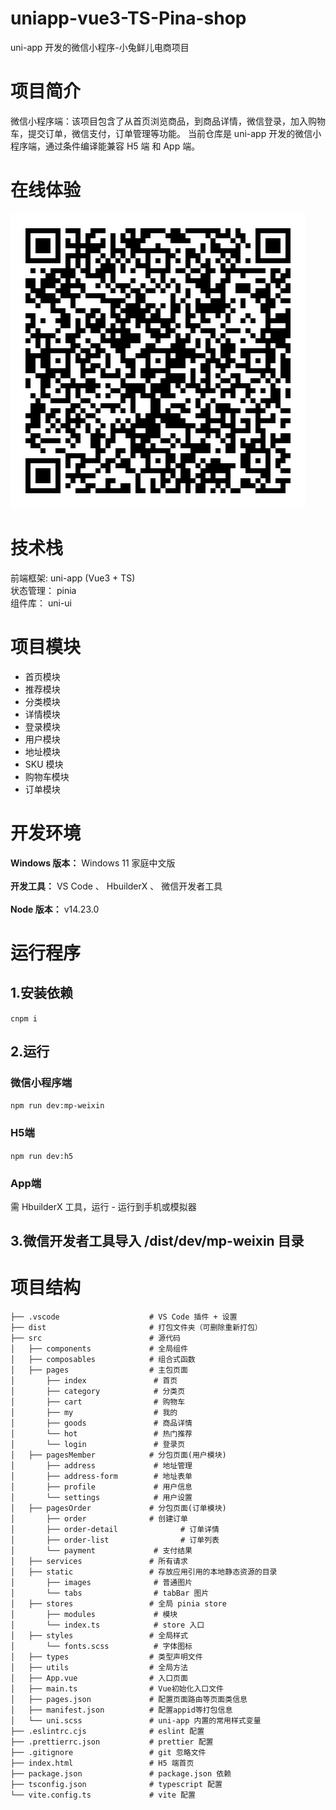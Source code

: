# uniapp-vue3-TS-Pina-shop
uni-app 开发的微信小程序-小兔鲜儿电商项目

# 项目简介
微信小程序端：该项目包含了从首页浏览商品，到商品详情，微信登录，加入购物车，提交订单，微信支付，订单管理等功能。
当前仓库是 uni-app 开发的微信小程序端，通过条件编译能兼容 H5 端 和 App 端。

# 在线体验
 ![Image text](https://github.com/yuwenjun9420/uniapp-vue3-TS-Pina-shop/blob/master/readme/image/orpR85Z1uO0SFsTvCz_MwOZiEh74.jpg)

# 技术栈
前端框架:  uni-app (Vue3 + TS) <br>
状态管理： pinia <br>
组件库： uni-ui <br>

# 项目模块
* 首页模块
* 推荐模块
* 分类模块
* 详情模块
* 登录模块
* 用户模块
* 地址模块
* SKU 模块
* 购物车模块
* 订单模块

# 开发环境
**Windows 版本：** Windows 11 家庭中文版 <br>  
**开发工具：** VS Code 、 HbuilderX 、 微信开发者工具 <br>  
**Node 版本：** v14.23.0 <br>  

# 运行程序
## 1.安装依赖
```cnpm i```
## 2.运行
### 微信小程序端
```npm run dev:mp-weixin```

### H5端
```npm run dev:h5```

### App端
需 HbuilderX 工具，运行 - 运行到手机或模拟器

## 3.微信开发者工具导入 /dist/dev/mp-weixin 目录

# 项目结构

```├── .husky                     # Git Hooks
├── .vscode                    # VS Code 插件 + 设置
├── dist                       # 打包文件夹（可删除重新打包）
├── src                        # 源代码
│   ├── components             # 全局组件
│   ├── composables            # 组合式函数
│   ├── pages                  # 主包页面
│       ├── index               # 首页
│       ├── category            # 分类页
│       ├── cart                # 购物车
│       ├── my                  # 我的
│       ├── goods               # 商品详情
│       └── hot                 # 热门推荐
│       └── login               # 登录页
│   ├── pagesMember            # 分包页面(用户模块)
│       ├── address             # 地址管理
│       ├── address-form        # 地址表单
│       ├── profile             # 用户信息
│       └── settings            # 用户设置
│   ├── pagesOrder             # 分包页面(订单模块)
│       ├── order              # 创建订单
│       ├── order-detail              # 订单详情
│       ├── order-list                # 订单列表
│       └── payment             # 支付结果
│   ├── services               # 所有请求
│   ├── static                 # 存放应用引用的本地静态资源的目录
│       ├── images              # 普通图片
│       └── tabs                # tabBar 图片
│   ├── stores                 # 全局 pinia store
│       ├── modules             # 模块
│       └── index.ts            # store 入口
│   ├── styles                 # 全局样式
│       └── fonts.scss          # 字体图标
│   ├── types                  # 类型声明文件
│   ├── utils                  # 全局方法
│   ├── App.vue                # 入口页面
│   ├── main.ts                # Vue初始化入口文件
│   ├── pages.json             # 配置页面路由等页面类信息
│   ├── manifest.json          # 配置appid等打包信息
│   └── uni.scss               # uni-app 内置的常用样式变量
├── .eslintrc.cjs              # eslint 配置
├── .prettierrc.json           # prettier 配置
├── .gitignore                 # git 忽略文件
├── index.html                 # H5 端首页
├── package.json               # package.json 依赖
├── tsconfig.json              # typescript 配置
└── vite.config.ts             # vite 配置
```
